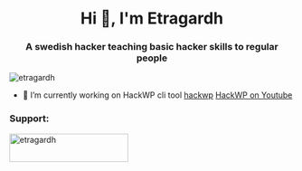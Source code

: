 <h1 align="center">Hi 👋, I'm Etragardh</h1>
<h3 align="center">A swedish hacker teaching basic hacker skills to regular people</h3>

<p align="left"> <img src="https://komarev.com/ghpvc/?username=etragardh&label=Profile%20views&color=0e75b6&style=flat" alt="etragardh" /> </p>

- 🔭 I’m currently working on HackWP cli tool [hackwp](https://github.com/etragardh/hackwp)
[HackWP on Youtube](https://youtu.be/K-n-q921Hm4)

<h3 align="left">Support:</h3>
<p><a href="https://www.buymeacoffee.com/etragardh"> <img align="left" src="https://cdn.buymeacoffee.com/buttons/v2/default-yellow.png" height="50" width="210" alt="etragardh" /></a></p><br><br>


<!--
**etragardh/etragardh** is a ✨ _special_ ✨ repository because its `README.md` (this file) appears on your GitHub profile.

Here are some ideas to get you started:

- 🔭 I’m currently working on ...
- 🌱 I’m currently learning ...
- 👯 I’m looking to collaborate on ...
- 🤔 I’m looking for help with ...
- 💬 Ask me about ...
- 📫 How to reach me: ...
- 😄 Pronouns: ...
- ⚡ Fun fact: ...
-->
